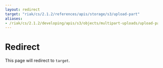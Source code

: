 ```yaml
---
layout: redirect
target: "riak/cs/2.1.2/references/apis/storage/s3/upload-part"
aliases:
- /riak/cs/2.1.2/developing/apis/s3/objects/multipart-uploads/upload-part
---
```


# Redirect

This page will redirect to `target`.
